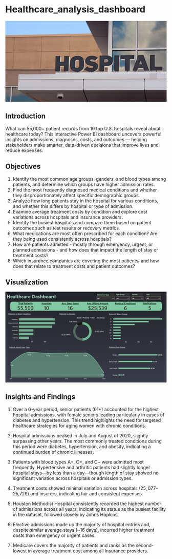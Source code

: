 # Healthcare_analysis_dashboard

![](https://github.com/FunsoJay/Healthcare_analysis_dashboard/blob/main/HealthCare1.png)

## Introduction
What can 55,000+ patient records from 10 top U.S. hospitals reveal about healthcare today?
This interactive Power BI dashboard uncovers powerful insights on admissions, diagnoses, costs, and outcomes — helping stakeholders make smarter, data-driven decisions that improve lives and reduce expenses.

## Objectives
1. Identify the most common age groups, genders, and blood types among patients, and determine which groups have higher admission rates.
2. Find the most frequently diagnosed medical conditions and whether they disproportionately affect specific demographic groups.
3. Analyze how long patients stay in the hospital for various conditions, and whether this differs by hospital or type of admission.
4. Examine average treatment costs by condition and explore cost variations across hospitals and insurance providers.
5. Identify the busiest hospitals and compare them based on patient outcomes such as test results or recovery metrics.
6.	What medications are most often prescribed for each condition? Are they being used consistently across hospitals?
7.	How are patients admitted - mostly through emergency, urgent, or planned admissions - and how does that impact the length of stay or treatment costs?
8.	Which insurance companies are covering the most patients, and how does that relate to treatment costs and patient outcomes?

## Visualization
![](https://github.com/FunsoJay/Healthcare_analysis_dashboard/blob/main/Healthcare%20Dashboard.png)
## Insights and Findings
1. Over a 6-year period, senior patients (61+) accounted for the highest hospital admissions, with female seniors leading particularly in cases of diabetes and hypertension. This trend highlights the need for targeted healthcare strategies for aging women with chronic conditions.

2. Hospital admissions peaked in July and August of 2020, slightly surpassing other years. The most commonly treated conditions during this period were diabetes, hypertension, and obesity, indicating a continued burden of chronic illnesses.

3. Patients with blood types A+, O+, and O− were admitted most frequently. Hypertensive and arthritic patients had slightly longer hospital stays—by less than a day—though length of stay showed no significant variation across hospitals or admission types.

4. Treatment costs showed minimal variation across hospitals ($25,077–$25,729) and insurers, indicating fair and consistent expenses.

5. Houston Methodist Hospital consistently recorded the highest number of admissions across all years, indicating its status as the busiest facility in the dataset, followed closely by Johns Hopkins.

6. Elective admissions made up the majority of hospital entries and, despite similar average stays (~16 days), incurred higher treatment costs than emergency or urgent cases.

7. Medicare covers the majority of patients and ranks as the second-lowest in average treatment cost among all insurance providers.

